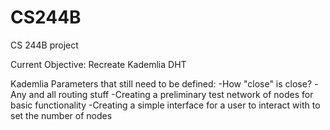 # CS244B
CS 244B project

Current Objective: Recreate Kademlia DHT

Kademlia Parameters that still need to be defined:
-How "close" is close?
-Any and all routing stuff
-Creating a preliminary test network of nodes for basic functionality
-Creating a simple interface for a user to interact with to set the number of nodes
